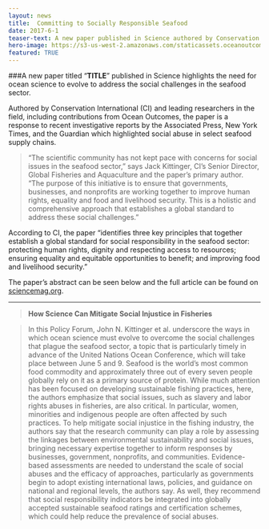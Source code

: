 ```yaml
---
layout: news
title:  Committing to Socially Responsible Seafood
date: 2017-6-1
teaser-text: A new paper published in Science authored by Conservation International et al. underscores the need for ocean science to address social challenges in seafood.
hero-image: https://s3-us-west-2.amazonaws.com/staticassets.oceanoutcomes.org/news+and+analysis/hero+images/committing-to-socially-responsible-seafood-hero.jpg
featured: TRUE
---
```

###A new paper titled “**TITLE**” published in Science highlights the need for ocean science to evolve to address the social challenges in the seafood sector. 

Authored by Conservation International (CI) and leading researchers in the field, including contributions from Ocean Outcomes, the paper is a response to recent investigative reports by the Associated Press, New York Times, and the Guardian which highlighted social abuse in select seafood supply chains.
 
> “The scientific community has not kept pace with concerns for social issues in the seafood sector,” says Jack Kittinger, CI’s Senior Director, Global Fisheries and Aquaculture and the paper’s primary author. “The purpose of this initiative is to ensure that governments, businesses, and nonprofits are working together to improve human rights, equality and food and livelihood security. This is a holistic and comprehensive approach that establishes a global standard to address these social challenges.”
 
According to CI, the paper “identifies three key principles that together establish a global standard for social responsibility in the seafood sector: protecting human rights, dignity and respecting access to resources; ensuring equality and equitable opportunities to benefit; and improving food and livelihood security.”

The paper’s abstract can be seen below and the full article can be found on <a href="http://science.sciencemag.org/cgi/doi/10.1126/science.aam9969" target="_blank">sciencemag.org</a>.

----

> **How Science Can Mitigate Social Injustice in Fisheries**

> In this Policy Forum, John N. Kittinger et al. underscore the ways in which ocean science must evolve to overcome the social challenges that plague the seafood sector, a topic that is particularly timely in advance of the United Nations Ocean Conference, which will take place between June 5 and 9. Seafood is the world’s most common food commodity and approxi­mately three out of every seven people globally rely on it as a primary source of protein. While much attention has been focused on developing sustainable fishing practices, here, the authors emphasize that social issues, such as slavery and labor rights abuses in fisheries, are also critical. In particular, women, minorities and indigenous people are often affected by such practices. To help mitigate social injustice in the fishing industry, the authors say that the research community can play a role by assessing the linkages between environmental sustainability and social issues, bringing necessary expertise together to inform responses by businesses, government, nonprofits, and communities. Evidence-based assessments are needed to understand the scale of social abuses and the efficacy of ap­proaches, particularly as governments begin to adopt existing international laws, policies, and guidance on national and regional levels, the authors say. As well, they recommend that social responsibility indicators be integrated into globally accepted sustainable seafood ratings and certification schemes, which could help reduce the prevalence of social abuses.
